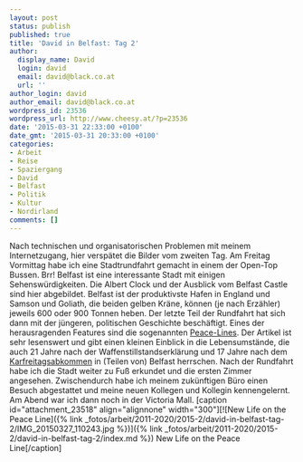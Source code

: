 ```yaml
---
layout: post
status: publish
published: true
title: 'David in Belfast: Tag 2'
author:
  display_name: David
  login: david
  email: david@black.co.at
  url: ''
author_login: david
author_email: david@black.co.at
wordpress_id: 23536
wordpress_url: http://www.cheesy.at/?p=23536
date: '2015-03-31 22:33:00 +0100'
date_gmt: '2015-03-31 20:33:00 +0100'
categories:
- Arbeit
- Reise
- Spaziergang
- David
- Belfast
- Politik
- Kultur
- Nordirland
comments: []
---
```

Nach technischen und organisatorischen Problemen mit meinem Internetzugang, hier verspätet die Bilder vom zweiten Tag.
Am Freitag Vormittag habe ich eine Stadtrundfahrt gemacht in einem der Open-Top Bussen. Brr! Belfast ist eine interessante Stadt mit einigen Sehenswürdigkeiten. Die Albert Clock und der Ausblick vom Belfast Castle sind hier abgebildet. Belfast ist der produktivste Hafen in England und Samson und Goliath, die beiden gelben Kräne, können (je nach Erzähler) jeweils 600 oder 900 Tonnen heben. Der letzte Teil der Rundfahrt hat sich dann mit der jüngeren, politischen Geschichte beschäftigt. Eines der herausragenden Features sind die sogenannten [Peace-Lines](https://de.wikipedia.org/wiki/Friedenslinien). Der Artikel ist sehr lesenswert und gibt einen kleinen Einblick in die Lebensumstände, die auch 21 Jahre nach der Waffenstillstandserklärung und 17 Jahre nach dem [Karfreitagsabkommen](https://de.wikipedia.org/wiki/Karfreitagsabkommen) in (Teilen von) Belfast herrschen.
Nach der Rundfahrt habe ich die Stadt weiter zu Fuß erkundet und die ersten Zimmer angesehen. Zwischendurch habe ich meinem zukünftigen Büro einen Besuch abgestattet und meine neuen Kollegen und Kollegin kennengelernt.
Am Abend war ich dann noch in der Victoria Mall.
[caption id="attachment\_23518" align="alignnone" width="300"][![New Life on the Peace Line]({% link _fotos/arbeit/2011-2020/2015-2/david-in-belfast-tag-2/IMG_20150327_110243.jpg %})]({% link _fotos/arbeit/2011-2020/2015-2/david-in-belfast-tag-2/index.md %}) New Life on the Peace Line[/caption]
